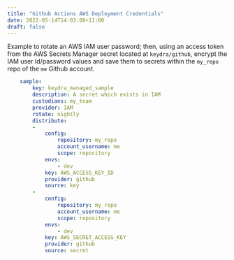 ```yaml
---
title: "Github Actions AWS Deployment Credentials"
date: 2022-05-14T14:03:08+11:00
draft: false
---
```


Example to rotate an AWS IAM user password; then, using an access token from the AWS Secrets Manager secret located at `keydra/github`, encrypt the IAM user Id/password values and save them to secrets within the `my_repo`
repo of the `me` Github account.

```yaml
    sample:
        key: keydra_managed_sample
        description: A secret which exists in IAM
        custodians: my_team
        provider: IAM
        rotate: nightly
        distribute:
        -
            config:
                repository: my_repo
                account_username: me
                scope: repository
            envs:
                - dev
            key: AWS_ACCESS_KEY_ID
            provider: github
            source: key
        -
            config:
                repository: my_repo
                account_username: me
                scope: repository
            envs:
                - dev
            key: AWS_SECRET_ACCESS_KEY
            provider: github
            source: secret
```
